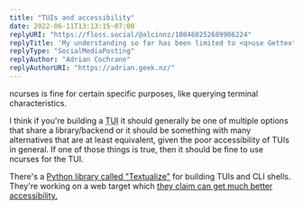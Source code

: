 ```yaml
---
title: "TUIs and accessibility"
date: 2022-06-11T13:13:15-07:00
replyURI: "https://floss.social/@alcinnz/108460252689906224"
replyTitle: 'My understanding so far has been limited to <q>use Gettext…avoid NCurses</q>'
replyType: "SocialMediaPosting"
replyAuthor: "Adrian Cochrane"
replyAuthorURI: "https://adrian.geek.nz/"
---
```

ncurses is fine for certain specific purposes, like querying terminal characteristics.

I think if you're building a <abbr title="textual user interface">TUI</abbr> it should generally be one of multiple options that share a library/backend or it should be something with many alternatives that are at least equivalent, given the poor accessibility of TUIs in general. If one of those things is true, then it should be fine to use ncurses for the TUI.

There's a [Python library called "Textualize"](https://www.textualize.io/) for building TUIs and CLI shells. They're working on a web target which [they claim can get much better accessibility.](https://news.ycombinator.com/item?id=31151158)
